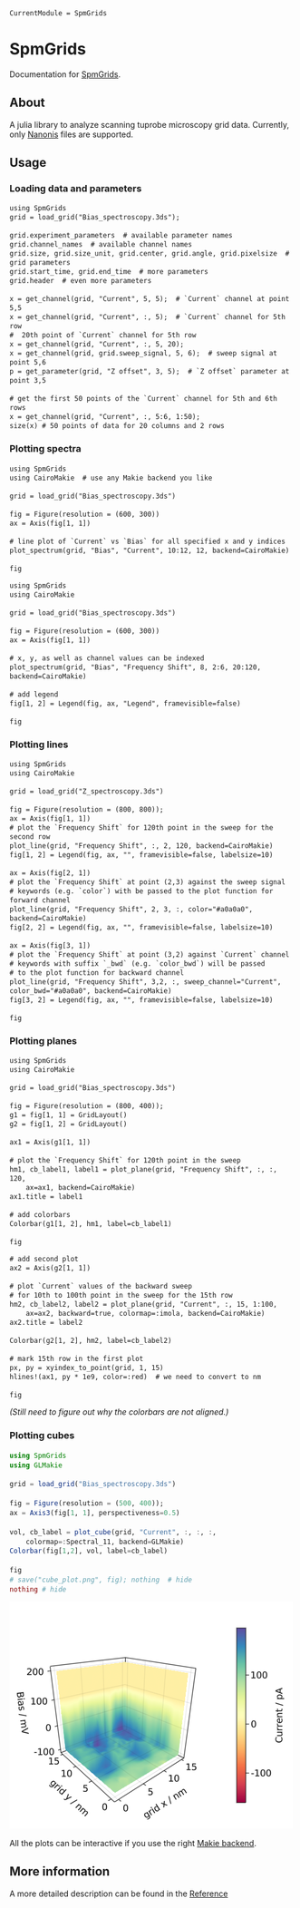```@meta
CurrentModule = SpmGrids
```

# SpmGrids

Documentation for [SpmGrids](https://github.com/alexriss/SpmGrids.jl).

## About

A julia library to analyze scanning tuprobe microscopy grid data. Currently, only [Nanonis](https://www.specs-group.com/nanonis/products/) files are supported.

## Usage

### Loading data and parameters

```@repl
using SpmGrids
grid = load_grid("Bias_spectroscopy.3ds");

grid.experiment_parameters  # available parameter names
grid.channel_names  # available channel names
grid.size, grid.size_unit, grid.center, grid.angle, grid.pixelsize  # grid parameters
grid.start_time, grid.end_time  # more parameters
grid.header  # even more parameters

x = get_channel(grid, "Current", 5, 5);  # `Current` channel at point 5,5
x = get_channel(grid, "Current", :, 5);  # `Current` channel for 5th row
#  20th point of `Current` channel for 5th row
x = get_channel(grid, "Current", :, 5, 20);
x = get_channel(grid, grid.sweep_signal, 5, 6);  # sweep signal at point 5,6
p = get_parameter(grid, "Z offset", 3, 5);  # `Z offset` parameter at point 3,5

# get the first 50 points of the `Current` channel for 5th and 6th rows
x = get_channel(grid, "Current", :, 5:6, 1:50);
size(x) # 50 points of data for 20 columns and 2 rows
```

### Plotting spectra

```@example
using SpmGrids
using CairoMakie  # use any Makie backend you like

grid = load_grid("Bias_spectroscopy.3ds")

fig = Figure(resolution = (600, 300))
ax = Axis(fig[1, 1])

# line plot of `Current` vs `Bias` for all specified x and y indices
plot_spectrum(grid, "Bias", "Current", 10:12, 12, backend=CairoMakie)

fig
```

```@example
using SpmGrids
using CairoMakie

grid = load_grid("Bias_spectroscopy.3ds")

fig = Figure(resolution = (600, 300))
ax = Axis(fig[1, 1])

# x, y, as well as channel values can be indexed
plot_spectrum(grid, "Bias", "Frequency Shift", 8, 2:6, 20:120, backend=CairoMakie)

# add legend
fig[1, 2] = Legend(fig, ax, "Legend", framevisible=false)

fig
```

### Plotting lines

```@example
using SpmGrids
using CairoMakie

grid = load_grid("Z_spectroscopy.3ds")

fig = Figure(resolution = (800, 800));
ax = Axis(fig[1, 1])
# plot the `Frequency Shift` for 120th point in the sweep for the second row
plot_line(grid, "Frequency Shift", :, 2, 120, backend=CairoMakie)
fig[1, 2] = Legend(fig, ax, "", framevisible=false, labelsize=10)

ax = Axis(fig[2, 1])
# plot the `Frequency Shift` at point (2,3) against the sweep signal
# keywords (e.g. `color`) with be passed to the plot function for forward channel
plot_line(grid, "Frequency Shift", 2, 3, :, color="#a0a0a0", backend=CairoMakie)
fig[2, 2] = Legend(fig, ax, "", framevisible=false, labelsize=10)

ax = Axis(fig[3, 1])
# plot the `Frequency Shift` at point (3,2) against `Current` channel
# keywords with suffix `_bwd` (e.g. `color_bwd`) will be passed
# to the plot function for backward channel
plot_line(grid, "Frequency Shift", 3,2, :, sweep_channel="Current", color_bwd="#a0a0a0", backend=CairoMakie)
fig[3, 2] = Legend(fig, ax, "", framevisible=false, labelsize=10)

fig
```

### Plotting planes

```@example plane
using SpmGrids
using CairoMakie

grid = load_grid("Bias_spectroscopy.3ds")

fig = Figure(resolution = (800, 400));
g1 = fig[1, 1] = GridLayout()
g2 = fig[1, 2] = GridLayout()

ax1 = Axis(g1[1, 1])

# plot the `Frequency Shift` for 120th point in the sweep
hm1, cb_label1, label1 = plot_plane(grid, "Frequency Shift", :, :, 120,
    ax=ax1, backend=CairoMakie)
ax1.title = label1

# add colorbars
Colorbar(g1[1, 2], hm1, label=cb_label1)

fig
```

```@example plane
# add second plot
ax2 = Axis(g2[1, 1])

# plot `Current` values of the backward sweep
# for 10th to 100th point in the sweep for the 15th row
hm2, cb_label2, label2 = plot_plane(grid, "Current", :, 15, 1:100,
    ax=ax2, backward=true, colormap=:imola, backend=CairoMakie)
ax2.title = label2

Colorbar(g2[1, 2], hm2, label=cb_label2)

# mark 15th row in the first plot
px, py = xyindex_to_point(grid, 1, 15)
hlines!(ax1, py * 1e9, color=:red)  # we need to convert to nm

fig
```

_(Still need to figure out why the colorbars are not aligned.)_


### Plotting cubes

```julia
using SpmGrids
using GLMakie

grid = load_grid("Bias_spectroscopy.3ds")

fig = Figure(resolution = (500, 400));
ax = Axis3(fig[1, 1], perspectiveness=0.5)

vol, cb_label = plot_cube(grid, "Current", :, :, :,
    colormap=:Spectral_11, backend=GLMakie)
Colorbar(fig[1,2], vol, label=cb_label)

fig
# save("cube_plot.png", fig); nothing  # hide
nothing # hide
```

![Cube plot](cube_plot.png)

All the plots can be interactive if you use the right [Makie backend](https://makie.juliaplots.org/stable/documentation/backends/).
## More information

A more detailed description can be found in the [Reference](@ref)
